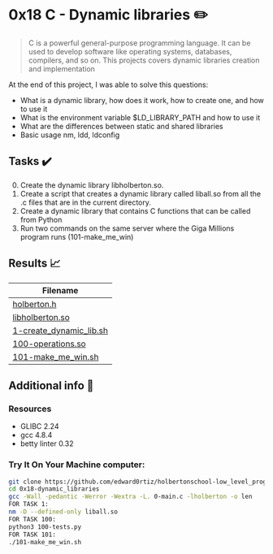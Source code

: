 # 0x18 C - Dynamic libraries :pencil2:

> C is a powerful general-purpose programming language. It can be used to develop software like operating systems, databases, compilers, and so on. This projects covers dynamic libraries creation and implementation

At the end of this project, I was able to solve this questions:
  
* What is a dynamic library, how does it work, how to create one, and how to use it
* What is the environment variable $LD_LIBRARY_PATH and how to use it
* What are the differences between static and shared libraries
* Basic usage nm, ldd, ldconfig

## Tasks :heavy_check_mark:

0. Create the dynamic library libholberton.so.
1. Create a script that creates a dynamic library called liball.so from all the .c files that are in the current directory.
2. Create a dynamic library that contains C functions that can be called from Python
3. Run two commands on the same server where the Giga Millions program runs (101-make_me_win)

## Results :chart_with_upwards_trend:

| Filename |
| ------ |
| [holberton.h](https://github.com/edward0rtiz/holbertonschool-low_level_programming/blob/master/0x18-dynamic_libraries/holberton.h)|
| [libholberton.so](https://github.com/edward0rtiz/holbertonschool-low_level_programming/blob/master/0x18-dynamic_libraries/libholberton.so)|
| [1-create_dynamic_lib.sh](https://github.com/edward0rtiz/holbertonschool-low_level_programming/blob/master/0x18-dynamic_libraries/1-create_dynamic_lib.sh)|
| [100-operations.so](https://github.com/edward0rtiz/holbertonschool-low_level_programming/blob/master/0x18-dynamic_libraries/100-operations.so)|
| [101-make_me_win.sh](https://github.com/edward0rtiz/holbertonschool-low_level_programming/blob/master/0x18-dynamic_libraries/101-make_me_win.sh)|

## Additional info :construction:
### Resources

- GLIBC 2.24
- gcc 4.8.4
- betty linter 0.32



### Try It On Your Machine computer:	
```bash
git clone https://github.com/edward0rtiz/holbertonschool-low_level_programming.git
cd 0x18-dynamic_libraries
gcc -Wall -pedantic -Werror -Wextra -L. 0-main.c -lholberton -o len
FOR TASK 1:
nm -D --defined-only liball.so
FOR TASK 100:
python3 100-tests.py 
FOR TASK 101:
./101-make_me_win.sh
```
